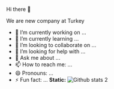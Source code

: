 Hi there 👋

We are new company at Turkey 

- 🔭 I’m currently working on ...
- 🌱 I’m currently learning ...
- 👯 I’m looking to collaborate on ...
- 🤔 I’m looking for help with ...
- 💬 Ask me about ...
- 📫 How to reach me: ...
- 😄 Pronouns: ...
- ⚡ Fun fact: ...
<strong>Static:</strong>
![Github stats 2](https://github-readme-stats.vercel.app/api?username=StarWork-IT&show_icons=true&theme=radical)

